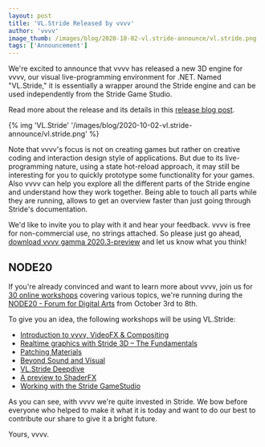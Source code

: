 ```yaml
---
layout: post
title: 'VL.Stride Released by vvvv'
author: 'vvvv'
image_thumb: /images/blog/2020-10-02-vl.stride-announce/vl.stride.png
tags: ['Announcement']
---
```

We're excited to announce that vvvv has released a new 3D engine for vvvv, our visual live-programming environment for .NET. Named "VL.Stride," it is essentially a wrapper around the Stride engine and can be used independently from the Stride Game Studio.
<!-- excerpt -->

Read more about the release and its details in this [release blog post](https://vvvv.org/blog/vl.stride-for-evvvveryone).

{% img 'VL.Stride' '/images/blog/2020-10-02-vl.stride-announce/vl.stride.png' %}

Note that vvvv's focus is not on creating games but rather on creative coding and interaction design style of applications. But due to its live-programming nature, using a state hot-reload approach, it may still be interesting for you to quickly prototype some functionality for your games. Also vvvv can help you explore all the different parts of the Stride engine and understand how they work together. Being able to touch all parts while they are running, allows to get an overview faster than just going through Stride's documentation. 

We'd like to invite you to play with it and hear your feedback. vvvv is free for non-commercial use, no strings attached. So please just go ahead, [download vvvv gamma 2020.3-preview](http://visualprogramming.net/) and let us know what you think!

## NODE20
If you're already convinced and want to learn more about vvvv, join us for [30 online workshops](https://20.nodeforum.org/program/workshops/) covering various topics, we're running during the [NODE20 - Forum for Digital Arts](https://20.nodeforum.org/) from October 3rd to 8th.

To give you an idea, the following workshops will be using VL.Stride:

- [Introduction to vvvv, VideoFX & Compositing](https://20.nodeforum.org/program/?lectureId=Jb1dpKqvOVzARBsfv8h)
- [Realtime graphics with Stride 3D – The Fundamentals](https://20.nodeforum.org/program/?lectureId=fdmYwsGOetD3L7Vs7Iph)
- [Patching Materials](https://20.nodeforum.org/program/?lectureId=fzhQkCecOIp6kU6WsLiO)
- [Beyond Sound and Visual](https://20.nodeforum.org/program/?lectureId=nO7aO8hdYv14R1PiBPBp)
- [VL.Stride Deepdive](https://20.nodeforum.org/program/?lectureId=NNA9Lhd4ICiw6VIzlFAr)
- [A preview to ShaderFX](https://20.nodeforum.org/program/?lectureId=N02FO8JjRyk1TbJyw819)
- [Working with the Stride GameStudio](https://20.nodeforum.org/program/?lectureId=RVC2tTBN3u4EXgGc8x5W)

As you can see, with vvvv we're quite invested in Stride. We bow before everyone who helped to make it what it is today and want to do our best to contribute our share to give it a bright future. 

Yours, vvvv.
